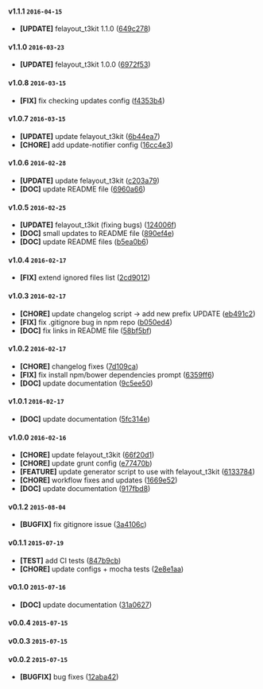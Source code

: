 #### v1.1.1 `2016-04-15`
- **[UPDATE]**  felayout_t3kit 1.1.0 ([649c278](https://github.com/pixelant/pixelant-fe-starter-kit/commit/649c278))

#### v1.1.0 `2016-03-23`
- **[UPDATE]**  felayout_t3kit 1.0.0 ([6972f53](https://github.com/pixelant/pixelant-fe-starter-kit/commit/6972f53))

#### v1.0.8 `2016-03-15`
- **[FIX]**  fix checking updates config ([f4353b4](https://github.com/pixelant/pixelant-fe-starter-kit/commit/f4353b4))

#### v1.0.7 `2016-03-15`
- **[UPDATE]**  update felayout_t3kit ([6b44ea7](https://github.com/pixelant/pixelant-fe-starter-kit/commit/6b44ea7))
- **[CHORE]**  add update-notifier config ([16cc4e3](https://github.com/pixelant/pixelant-fe-starter-kit/commit/16cc4e3))

#### v1.0.6 `2016-02-28`
- **[UPDATE]**  update felayout_t3kit ([c203a79](https://github.com/pixelant/pixelant-fe-starter-kit/commit/c203a79))
- **[DOC]**  update README file ([6960a66](https://github.com/pixelant/pixelant-fe-starter-kit/commit/6960a66))

#### v1.0.5 `2016-02-25`
- **[UPDATE]**  felayout_t3kit (fixing bugs) ([124006f](https://github.com/pixelant/pixelant-fe-starter-kit/commit/124006f))
- **[DOC]**  small updates to README file ([890ef4e](https://github.com/pixelant/pixelant-fe-starter-kit/commit/890ef4e))
- **[DOC]**  update README files ([b5ea0b6](https://github.com/pixelant/pixelant-fe-starter-kit/commit/b5ea0b6))

#### v1.0.4 `2016-02-17`
- **[FIX]**  extend ignored files list ([2cd9012](https://github.com/pixelant/pixelant-fe-starter-kit/commit/2cd9012))

#### v1.0.3 `2016-02-17`
- **[CHORE]**  update changelog script -> add new prefix UPDATE ([eb491c2](https://github.com/pixelant/pixelant-fe-starter-kit/commit/eb491c2))
- **[FIX]**  fix .gitignore bug in npm repo ([b050ed4](https://github.com/pixelant/pixelant-fe-starter-kit/commit/b050ed4))
- **[DOC]**  fix links in README file ([58bf5bf](https://github.com/pixelant/pixelant-fe-starter-kit/commit/58bf5bf))

#### v1.0.2 `2016-02-17`
- **[CHORE]**  changelog fixes ([7d109ca](https://github.com/pixelant/pixelant-fe-starter-kit/commit/7d109ca))
- **[FIX]**  fix install npm/bower dependencies prompt ([6359ff6](https://github.com/pixelant/pixelant-fe-starter-kit/commit/6359ff6))
- **[DOC]**  update documentation ([9c5ee50](https://github.com/pixelant/pixelant-fe-starter-kit/commit/9c5ee50))

#### v1.0.1 `2016-02-17`
- **[DOC]** update documentation ([5fc314e](https://github.com/pixelant/pixelant-fe-starter-kit/commit/5fc314e))

#### v1.0.0 `2016-02-16`
- **[CHORE]** update felayout_t3kit ([66f20d1](https://github.com/pixelant/pixelant-fe-starter-kit/commit/66f20d1))
- **[CHORE]** update grunt config ([e77470b](https://github.com/pixelant/pixelant-fe-starter-kit/commit/e77470b))
- **[FEATURE]** update generator script to use with felayout_t3kit ([6133784](https://github.com/pixelant/pixelant-fe-starter-kit/commit/6133784))
- **[CHORE]** workflow fixes and updates ([1669e52](https://github.com/pixelant/pixelant-fe-starter-kit/commit/1669e52))
- **[DOC]** update documentation ([917fbd8](https://github.com/pixelant/pixelant-fe-starter-kit/commit/917fbd8))

#### v0.1.2 `2015-08-04`
- **[BUGFIX]** fix gitignore issue ([3a4106c](https://github.com/pixelant/pixelant-fe-starter-kit/commit/3a4106c))

#### v0.1.1 `2015-07-19`
- **[TEST]** add CI tests ([847b9cb](https://github.com/pixelant/pixelant-fe-starter-kit/commit/847b9cb))
- **[CHORE]** update configs + mocha tests ([2e8e1aa](https://github.com/pixelant/pixelant-fe-starter-kit/commit/2e8e1aa))

#### v0.1.0 `2015-07-16`
- **[DOC]** update documentation ([31a0627](https://github.com/pixelant/pixelant-fe-starter-kit/commit/31a0627))

#### v0.0.4 `2015-07-15`

#### v0.0.3 `2015-07-15`
#### v0.0.2 `2015-07-15`
- **[BUGFIX]** bug fixes ([12aba42](https://github.com/dmh/testgen/commit/12aba42))

